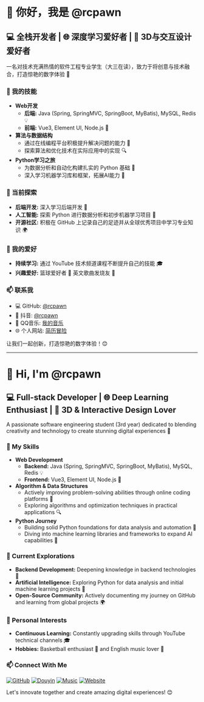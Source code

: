 # 👋 你好，我是 @rcpawn
## 💻 全栈开发者 | 🌐 深度学习爱好者 | 🎨 3D与交互设计爱好者

一名对技术充满热情的软件工程专业学生（大三在读），致力于将创意与技术融合，打造惊艳的数字体验 🚀 

### 🚀 我的技能
- **Web开发**  
  - **后端:** Java (Spring, SpringMVC, SpringBoot, MyBatis), MySQL, Redis 💡
  - **前端:** Vue3, Element UI, Node.js 🎨
- **算法与数据结构**  
  - 通过在线编程平台积极提升解决问题的能力 🧩  
  - 探索算法和优化技术在实际应用中的实现 🔍
- **Python学习之旅**  
  - 为数据分析和自动化构建扎实的 Python 基础 🐍  
  - 深入学习机器学习库和框架，拓展AI能力 🤖

### 🌱 当前探索
- **后端开发:** 深入学习后端开发 🚀  
- **人工智能:** 探索 Python 进行数据分析和初步机器学习项目 🤖  
- **开源社区:** 积极在 GitHub 上记录自己的足迹并从全球优秀项目中学习专业知识 🌍

### 🌟 我的爱好
- **持续学习:** 通过 YouTube 技术频道课程不断提升自己的技能 🎓
- **兴趣爱好:** 篮球爱好者 🏀 英文歌曲发烧友 🎵  

### 📫 联系我  
- 💻 GitHub: [@rcpawn](https://github.com/RCPawn)
- 📱 抖音: [@rcpawn](https://www.douyin.com/user/self?from_tab_name=main)
- 🎵 QQ音乐: [我的音乐](https://y.qq.com/n/ryqq/playlist/9402477890)
- 🌐 个人网站: [简历冒险](https://resume-adventure.netlify.app)

让我们一起创新，打造惊艳的数字体验！😊

---

# 👋 Hi, I'm @rcpawn
## 💻 Full-stack Developer | 🌐 Deep Learning Enthusiast | 🎨 3D & Interactive Design Lover

A passionate software engineering student (3rd year) dedicated to blending creativity and technology to create stunning digital experiences 🚀

### 🚀 My Skills
- **Web Development**  
  - **Backend:** Java (Spring, SpringMVC, SpringBoot, MyBatis), MySQL, Redis 💡
  - **Frontend:** Vue3, Element UI, Node.js 🎨
- **Algorithm & Data Structures**  
  - Actively improving problem-solving abilities through online coding platforms 🧩  
  - Exploring algorithms and optimization techniques in practical applications 🔍
- **Python Journey**  
  - Building solid Python foundations for data analysis and automation 🐍  
  - Diving into machine learning libraries and frameworks to expand AI capabilities 🤖

### 🌱 Current Explorations
- **Backend Development:** Deepening knowledge in backend technologies 🚀  
- **Artificial Intelligence:** Exploring Python for data analysis and initial machine learning projects 🤖  
- **Open-Source Community:** Actively documenting my journey on GitHub and learning from global projects 🌍

### 🌟 Personal Interests
- **Continuous Learning:** Constantly upgrading skills through YouTube technical channels 🎓
- **Hobbies:** Basketball enthusiast 🏀 and English music lover 🎵  

### 📫 Connect With Me  
[![GitHub](https://img.shields.io/badge/GitHub-@rcpawn-181717?style=flat-square&logo=github)](https://github.com/RCPawn) 
[![Douyin](https://img.shields.io/badge/Douyin-@rcpawn-000000?style=flat-square&logo=tiktok)](https://www.douyin.com/user/self?from_tab_name=main) 
[![Music](https://img.shields.io/badge/Playlist-My%20Music-FF0000?style=flat-square&logo=youtube-music)](https://y.qq.com/n/ryqq/playlist/9402477890) 
[![Website](https://img.shields.io/badge/Website-Resume%20Adventure-4285F4?style=flat-square&logo=google-chrome)](https://resume-adventure.netlify.app)

Let's innovate together and create amazing digital experiences! 😊
